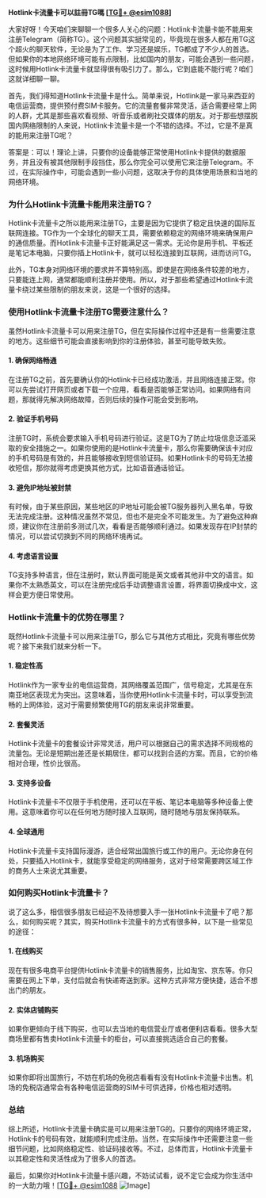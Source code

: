 **Hotlink卡流量卡可以註冊TG嗎 [[TG💪+ @esim1088](https://t.me/s/esim1088)]**

大家好呀！今天咱们来聊聊一个很多人关心的问题：Hotlink卡流量卡能不能用来注册Telegram（简称TG）。这个问题其实挺常见的，毕竟现在很多人都在用TG这个超火的聊天软件，无论是为了工作、学习还是娱乐，TG都成了不少人的首选。但如果你的本地网络环境可能有点限制，比如国内的朋友，可能会遇到一些问题，这时候用Hotlink卡流量卡就显得很有吸引力了。那么，它到底能不能行呢？咱们这就详细聊一聊。

首先，我们得知道Hotlink卡流量卡是什么。简单来说，Hotlink是一家马来西亚的电信运营商，提供预付费SIM卡服务。它的流量套餐非常灵活，适合需要经常上网的人群，尤其是那些喜欢看视频、听音乐或者刷社交媒体的朋友。对于那些想摆脱国内网络限制的人来说，Hotlink卡流量卡是一个不错的选择。不过，它是不是真的能用来注册TG呢？

答案是：可以！理论上讲，只要你的设备能够正常使用Hotlink卡提供的数据服务，并且没有被其他限制手段挡住，那么你完全可以使用它来注册Telegram。不过，在实际操作中，可能会遇到一些小问题，这取决于你的具体使用场景和当地的网络环境。

### **为什么Hotlink卡流量卡能用来注册TG？**

Hotlink卡流量卡之所以能用来注册TG，主要是因为它提供了稳定且快速的国际互联网连接。TG作为一个全球化的聊天工具，需要依赖稳定的网络环境来确保用户的通信质量。而Hotlink卡流量卡正好能满足这一需求。无论你是用手机、平板还是笔记本电脑，只要你插上Hotlink卡，就可以轻松连接到互联网，进而访问TG。

此外，TG本身对网络环境的要求并不算特别高。即使是在网络条件较差的地方，只要能连上网，通常都能顺利注册并使用。所以，对于那些希望通过Hotlink卡流量卡绕过某些限制的朋友来说，这是一个很好的选择。

### **使用Hotlink卡流量卡注册TG需要注意什么？**

虽然Hotlink卡流量卡可以用来注册TG，但在实际操作过程中还是有一些需要注意的地方。这些细节可能会直接影响到你的注册体验，甚至可能导致失败。

#### **1. 确保网络畅通**
在注册TG之前，首先要确认你的Hotlink卡已经成功激活，并且网络连接正常。你可以先尝试打开网页或者下载一个应用，看看是否能够正常访问。如果网络有问题，那就得先解决网络故障，否则后续的操作可能会受到影响。

#### **2. 验证手机号码**
注册TG时，系统会要求输入手机号码进行验证。这是TG为了防止垃圾信息泛滥采取的安全措施之一。如果你使用的是Hotlink卡流量卡，那么你需要确保该卡对应的手机号码是有效的，并且能够接收到短信验证码。如果Hotlink卡的号码无法接收短信，那你就得考虑更换其他方式，比如语音通话验证。

#### **3. 避免IP地址被封禁**
有时候，由于某些原因，某些地区的IP地址可能会被TG服务器列入黑名单，导致无法完成注册。这种情况虽然不常见，但也不是完全不可能发生。为了避免这种麻烦，建议你在注册前多测试几次，看看是否能够顺利通过。如果发现存在IP封禁的情况，可以尝试切换到不同的网络环境再试。

#### **4. 考虑语言设置**
TG支持多种语言，但在注册时，默认界面可能是英文或者其他非中文的语言。如果你不太熟悉英文，可以在注册完成后手动调整语言设置，将界面切换成中文，这样会更方便日常使用。

### **Hotlink卡流量卡的优势在哪里？**

既然Hotlink卡流量卡可以用来注册TG，那么它与其他方式相比，究竟有哪些优势呢？接下来我们就来分析一下。

#### **1. 稳定性高**
Hotlink作为一家专业的电信运营商，其网络覆盖范围广，信号稳定，尤其是在东南亚地区表现尤为突出。这意味着，当你使用Hotlink卡流量卡时，可以享受到流畅的上网体验，这对于需要频繁使用TG的朋友来说非常重要。

#### **2. 套餐灵活**
Hotlink卡流量卡的套餐设计非常灵活，用户可以根据自己的需求选择不同规格的流量包。无论是短期出差还是长期居住，都可以找到合适的方案。而且，它的价格相对合理，性价比很高。

#### **3. 支持多设备**
Hotlink卡流量卡不仅限于手机使用，还可以在平板、笔记本电脑等多种设备上使用。这意味着你可以在任何地方随时接入互联网，随时随地与朋友保持联系。

#### **4. 全球通用**
Hotlink卡流量卡支持国际漫游，适合经常出国旅行或工作的用户。无论你身在何处，只要插入Hotlink卡，就能享受稳定的网络服务，这对于经常需要跨区域工作的商务人士来说尤其重要。

### **如何购买Hotlink卡流量卡？**

说了这么多，相信很多朋友已经迫不及待想要入手一张Hotlink卡流量卡了吧？那么，如何购买呢？其实，购买Hotlink卡流量卡的方式有很多种，以下是一些常见的途径：

#### **1. 在线购买**
现在有很多电商平台提供Hotlink卡流量卡的销售服务，比如淘宝、京东等。你只需要在网上下单，支付后就会有快递寄送到家。这种方式非常方便快捷，适合不想出门的朋友。

#### **2. 实体店铺购买**
如果你更倾向于线下购买，也可以去当地的电信营业厅或者便利店看看。很多大型商场里都有售卖Hotlink卡流量卡的柜台，可以直接挑选适合自己的套餐。

#### **3. 机场购买**
如果你即将出国旅行，不妨在机场的免税店看看有没有Hotlink卡流量卡出售。机场的免税店通常会有各种电信运营商的SIM卡可供选择，价格也相对透明。

### **总结**

综上所述，Hotlink卡流量卡确实是可以用来注册TG的。只要你的网络环境正常，Hotlink卡的号码有效，就能顺利完成注册。当然，在实际操作中还需要注意一些细节问题，比如网络稳定性、验证码接收等。不过，总体而言，Hotlink卡流量卡以其稳定性和灵活性成为了很多人的首选。

最后，如果你对Hotlink卡流量卡感兴趣，不妨试试看，说不定它会成为你生活中的一大助力哦！[[TG💪+ @esim1088](https://t.me/s/esim1088) ![Image](https://i.postimg.cc/4NQfJmqS/Snipaste-2025-05-13-00-14-12.png)]